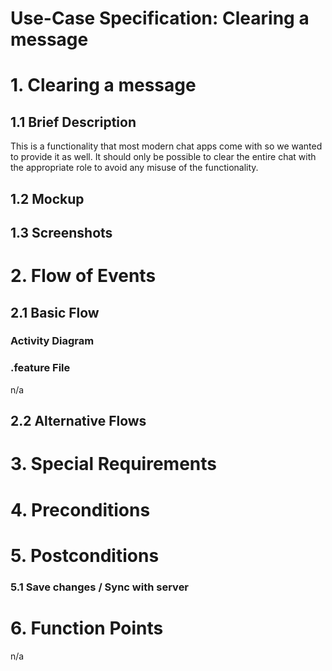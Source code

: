 # Use-Case Specification: Clearing a message

# 1. Clearing a message

## 1.1 Brief Description
This is a functionality that most modern chat apps come with so we wanted to provide it as well. It should only be possible to clear
the entire chat with the appropriate role to avoid any misuse of the functionality. 

## 1.2 Mockup


## 1.3 Screenshots


# 2. Flow of Events

## 2.1 Basic Flow


### Activity Diagram


### .feature File
n/a

## 2.2 Alternative Flows


# 3. Special Requirements


# 4. Preconditions


# 5. Postconditions


### 5.1 Save changes / Sync with server

# 6. Function Points
n/a